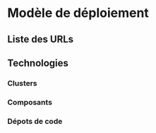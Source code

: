 # Modèle de déploiement

## Liste des URLs

## Technologies

### Clusters

### Composants

### Dépots de code
